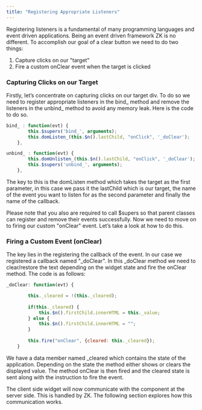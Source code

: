 ```yaml
---
title: "Registering Appropriate Listeners"
---
```


Registering listeners is a fundamental of many programming languages and
event driven applications. Being an event driven framework ZK is no
different. To accomplish our goal of a clear button we need to do two
things:

1.  Capture clicks on our "target"
2.  Fire a custom <mp>onClear</mp> event when the target is clicked

### Capturing Clicks on our Target

Firstly, let’s concentrate on capturing clicks on our target div. To do
so we need to register appropriate listeners in the bind\_ method and
remove the listeners in the unbind\_ method to avoid any memory leak.
Here is the code to do so.

```javascript
bind_ : function(evt) {
        this.$supers('bind_', arguments);
        this.domListen_(this.$n().lastChild, "onClick", '_doClear');
    },

unbind_ : function(evt) {
        this.domUnlisten_(this.$n().lastChild, "onClick", '_doClear');
        this.$supers('unbind_', arguments);
    },
```

The key to this is the domListen method which takes the target as the
first parameter, in this case we pass it the <mp>lastChild</mp> which is
our target, the name of the event you want to listen for as the second
parameter and finally the name of the callback.

Please note that you also are required to call <mp>\$supers</mp> so that
parent classes can register and remove their events successfully. Now we
need to move on to firing our custom <mp>"onClear"</mp> event. Let’s
take a look at how to do this.

### Firing a Custom Event (onClear)

The key lies in the registering the callback of the event. In our case
we registered a callback named <mp>"\_doClear"</mp>. In this
<mp>\_doClear</mp> method we need to clear/restore the text depending on
the widget state and fire the onClear method. The code is as follows:

```javascript
_doClear: function(evt) {

        this._cleared = !(this._cleared);
        
        if(this._cleared) {
            this.$n().firstChild.innerHTML = this._value;
        } else {
            this.$n().firstChild.innerHTML = "";
        }
        
        this.fire("onClear", {cleared: this._cleared});
    }
```

We have a data member named \_cleared which contains the state of the
application. Depending on the state the method either shows or clears
the displayed value. The method <mp>onClear</mp> is then fired and the
cleared state is sent along with the instruction to fire the event.

The client side widget will now communicate with the component at the
server side. This is handled by ZK. The following section explores how
this communication works.
